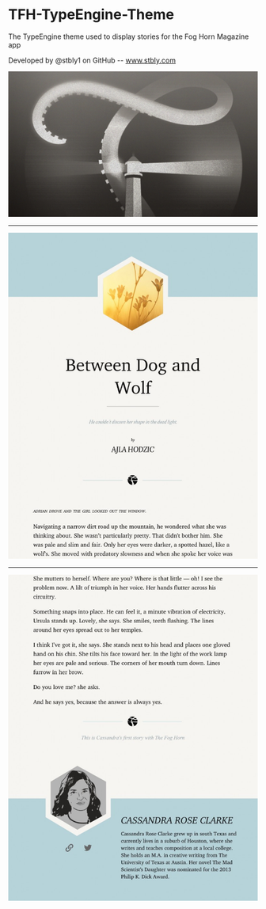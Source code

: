 TFH-TypeEngine-Theme
====================

The TypeEngine theme used to display stories for the Fog Horn Magazine app

Developed by @stbly1 on GitHub -- www.stbly.com

![Alt text](/assets/img/foghorn-featured-image.jpg?raw=true "Fog Horn Cover Art")
- - -
![Alt text](/assets/img/image-example-1.jpg?raw=true "Image Example 1")
- - -
![Alt text](/assets/img/image-example-2.jpg?raw=true "Image Example 2")